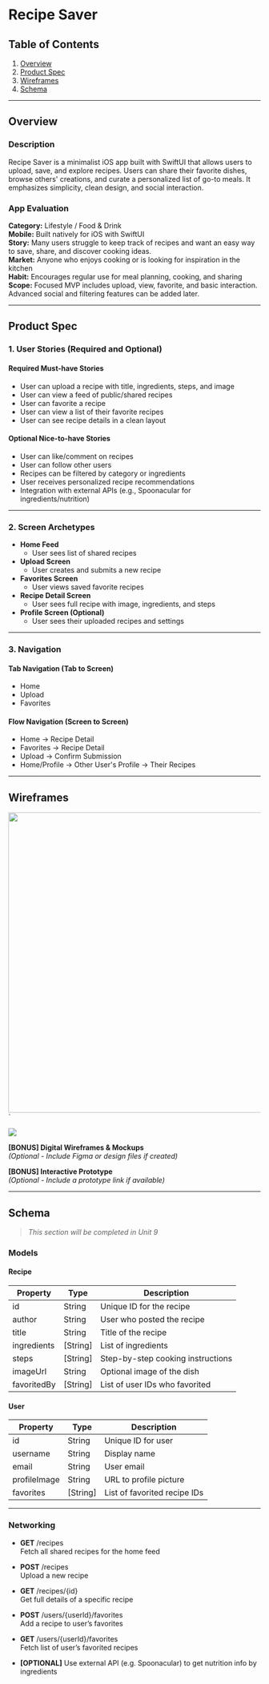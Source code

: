 # Recipe Saver

## Table of Contents

1. [Overview](#overview)
2. [Product Spec](#product-spec)
3. [Wireframes](#wireframes)
4. [Schema](#schema)

---

## Overview

### Description

Recipe Saver is a minimalist iOS app built with SwiftUI that allows users to upload, save, and explore recipes. Users can share their favorite dishes, browse others' creations, and curate a personalized list of go-to meals. It emphasizes simplicity, clean design, and social interaction.

### App Evaluation

**Category:** Lifestyle / Food & Drink  
**Mobile:** Built natively for iOS with SwiftUI  
**Story:** Many users struggle to keep track of recipes and want an easy way to save, share, and discover cooking ideas.  
**Market:** Anyone who enjoys cooking or is looking for inspiration in the kitchen  
**Habit:** Encourages regular use for meal planning, cooking, and sharing  
**Scope:** Focused MVP includes upload, view, favorite, and basic interaction. Advanced social and filtering features can be added later.

---

## Product Spec

### 1. User Stories (Required and Optional)

#### Required Must-have Stories
- User can upload a recipe with title, ingredients, steps, and image
- User can view a feed of public/shared recipes
- User can favorite a recipe
- User can view a list of their favorite recipes
- User can see recipe details in a clean layout

#### Optional Nice-to-have Stories
- User can like/comment on recipes
- User can follow other users
- Recipes can be filtered by category or ingredients
- User receives personalized recipe recommendations
- Integration with external APIs (e.g., Spoonacular for ingredients/nutrition)

---

### 2. Screen Archetypes

- **Home Feed**
  - User sees list of shared recipes
- **Upload Screen**
  - User creates and submits a new recipe
- **Favorites Screen**
  - User views saved favorite recipes
- **Recipe Detail Screen**
  - User sees full recipe with image, ingredients, and steps
- **Profile Screen (Optional)**
  - User sees their uploaded recipes and settings

---

### 3. Navigation

#### Tab Navigation (Tab to Screen)
- Home
- Upload
- Favorites

#### Flow Navigation (Screen to Screen)
- Home → Recipe Detail
- Favorites → Recipe Detail
- Upload → Confirm Submission
- Home/Profile → Other User's Profile → Their Recipes

---

## Wireframes

<img src="https://pdf.ac/1EpKoZ" width=600>`

<div>
    <a href="https://www.loom.com/share/9e37f81ad7f547c69ec84f7b7fd25038">
    </a>
    <a href="https://www.loom.com/share/9e37f81ad7f547c69ec84f7b7fd25038">
      <img style="max-width:300px;" src="https://cdn.loom.com/sessions/thumbnails/9e37f81ad7f547c69ec84f7b7fd25038-7f9de765c6081e5b-full-play.gif">
    </a>
  </div>


**[BONUS] Digital Wireframes & Mockups**  
_(Optional - Include Figma or design files if created)_

**[BONUS] Interactive Prototype**  
_(Optional - Include a prototype link if available)_

---

## Schema

> _This section will be completed in Unit 9_

### Models

#### Recipe
| Property      | Type     | Description                        |
|---------------|----------|------------------------------------|
| id            | String   | Unique ID for the recipe           |
| author        | String   | User who posted the recipe         |
| title         | String   | Title of the recipe                |
| ingredients   | [String] | List of ingredients                |
| steps         | [String] | Step-by-step cooking instructions  |
| imageUrl      | String   | Optional image of the dish         |
| favoritedBy   | [String] | List of user IDs who favorited     |

#### User
| Property      | Type     | Description                        |
|---------------|----------|------------------------------------|
| id            | String   | Unique ID for user                 |
| username      | String   | Display name                       |
| email         | String   | User email                         |
| profileImage  | String   | URL to profile picture             |
| favorites     | [String] | List of favorited recipe IDs       |

---

### Networking

- **GET** /recipes  
  Fetch all shared recipes for the home feed

- **POST** /recipes  
  Upload a new recipe

- **GET** /recipes/{id}  
  Get full details of a specific recipe

- **POST** /users/{userId}/favorites  
  Add a recipe to user’s favorites

- **GET** /users/{userId}/favorites  
  Fetch list of user’s favorited recipes

- **[OPTIONAL]** Use external API (e.g. Spoonacular) to get nutrition info by ingredients

